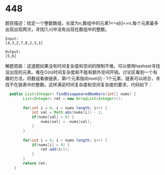 # 448

题目描述：给定一个整数数组，长度为n,数组中的元素1<=a[i]<=n,每个元素最多出现出现两次，寻找[1,n]中没有出现在数组中的整数。

```
Input:
[4,3,2,7,8,2,3,1]

Output:
[5,6]
```

解题思路：这道题如果没有时间复杂度和空间的限制不难，可以使用hashset寻找没出现的元素。难在O(n)时间复杂度和不能有额外空间开销。讨论区看到一个有趣的方法，将数组看做链表，第i个元素指向num[i] - 1个元素，链表可以闭合，寻找不在链表中的整数。这样满足时间复杂度和空间复杂度的要求，代码如下：

```java
  public List<Integer> findDisappearedNumbers(int[] nums) {
        List<Integer> ret = new ArrayList<Integer>();
        
        for(int i = 0; i < nums.length; i++) {
            int val = Math.abs(nums[i]) - 1;
            if(nums[val] > 0) {
                nums[val] = -nums[val];
            }
        }
        
        for(int i = 0; i < nums.length; i++) {
            if(nums[i] > 0) {
                ret.add(i+1);
            }
        }
        return ret;
    }
```

